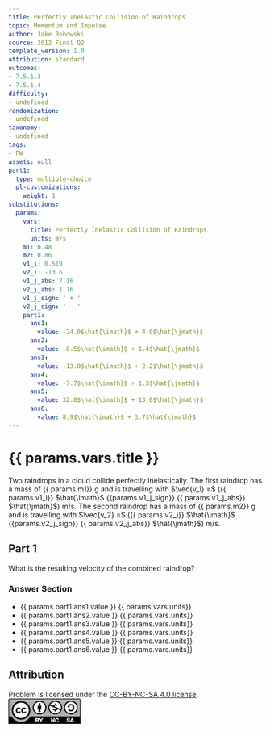 ```yaml
---
title: Perfectly Inelastic Collision of Raindrops
topic: Momentum and Impulse
author: Jake Bobowski
source: 2012 Final Q2
template_version: 1.0
attribution: standard
outcomes:
- 7.5.1.3
- 7.5.1.4
difficulty:
- undefined
randomization:
- undefined
taxonomy:
- undefined
tags:
- PW
assets: null
part1:
  type: multiple-choice
  pl-customizations:
    weight: 1
substitutions:
  params:
    vars:
      title: Perfectly Inelastic Collision of Raindrops
      units: m/s
    m1: 0.48
    m2: 0.86
    v1_i: 0.519
    v2_i: -13.6
    v1_j_abs: 7.16
    v2_j_abs: 1.76
    v1_j_sign: ' + '
    v2_j_sign: ' - '
    part1:
      ans1:
        value: -24.0$\hat{\imath}$ + 4.0$\hat{\jmath}$
      ans2:
        value: -8.5$\hat{\imath}$ + 1.4$\hat{\jmath}$
      ans3:
        value: -13.0$\hat{\imath}$ + 2.2$\hat{\jmath}$
      ans4:
        value: -7.7$\hat{\imath}$ + 1.3$\hat{\jmath}$
      ans5:
        value: 32.0$\hat{\imath}$ + 13.0$\hat{\jmath}$
      ans6:
        value: 8.9$\hat{\imath}$ + 3.7$\hat{\jmath}$
---
```

# {{ params.vars.title }}
Two raindrops in a cloud collide perfectly inelastically. The first raindrop has a mass of {{ params.m1}} g and is travelling with $\vec{v_1} =$ ({{ params.v1_i}} $\hat{\imath}$ {{params.v1_j_sign}} {{ params.v1_j_abs}} $\hat{\jmath}$) m/s.
The second raindrop has a mass of {{ params.m2}} g and is travelling with $\vec{v_2} =$ ({{ params.v2_i}} $\hat{\imath}$ {{params.v2_j_sign}} {{ params.v2_j_abs}} $\hat{\jmath}$) m/s.
## Part 1

What is the resulting velocity of the combined raindrop?

### Answer Section

- {{ params.part1.ans1.value }} {{ params.vars.units}}
- {{ params.part1.ans2.value }} {{ params.vars.units}}
- {{ params.part1.ans3.value }} {{ params.vars.units}}
- {{ params.part1.ans4.value }} {{ params.vars.units}}
- {{ params.part1.ans5.value }} {{ params.vars.units}}
- {{ params.part1.ans6.value }} {{ params.vars.units}}

## Attribution

Problem is licensed under the [CC-BY-NC-SA 4.0 license](https://creativecommons.org/licenses/by-nc-sa/4.0/).<br> ![The Creative Commons 4.0 license requiring attribution-BY, non-commercial-NC, and share-alike-SA license.](https://raw.githubusercontent.com/firasm/bits/master/by-nc-sa.png)